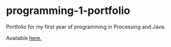# programming-1-portfolio

Portfolio for my first year of programming in Processing and Java.
![]()

Available [here.](https://9661328.github.io/programming-1-portfolio/)
